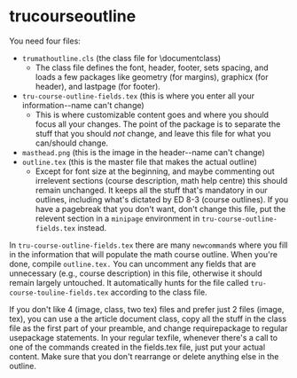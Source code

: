 # trucourseoutline

You need four files:
 - `trumathoutline.cls` (the class file for \documentclass)
   - The class file defines the font, header, footer, sets spacing, and loads a few packages like geometry (for margins), graphicx (for header), and lastpage (for footer).
 - `tru-course-outline-fields.tex` (this is where you enter all your information--name can't change)
   - This is where customizable content goes and where you should focus all your changes. The point of the package is to separate the stuff that you should *not* change, and leave this file for what you can/should change.
 - `masthead.png` (this is the image in the header--name can't change)
 - `outline.tex` (this is the master file that makes the actual outline)
   - Except for font size at the beginning, and maybe commenting out irrelevent sections (course description, math help centre) this should remain unchanged. It keeps all the stuff that's mandatory in our outlines, including what's dictated by ED 8-3 (course outlines). If you have a pagebreak that you don't want, don't change this file, put the relevent section in a `minipage` environment in `tru-course-outline-fields.tex` instead.


In `tru-course-outline-fields.tex` there are many `newcommand`s where you fill in the information that will populate the math course outline. When you're done, compile `outline.tex.` You can uncomment any fields that are unnecessary (e.g., course description) in this file, otherwise it should remain largely untouched. It automatically hunts for the file called `tru-course-touline-fields.tex` according to the class file.





If you don't like 4 (image, class, two tex) files and prefer just 2 files (image, tex), you can use a the article document class, copy all the stuff in the class file as the first part of your preamble, and change requirepackage to regular usepackage statements. In your regular texfile, whenever there's a call to one of the commands created in the fields.tex file, just put your actual content. Make sure that you don't rearrange or delete anything else in the outline.
